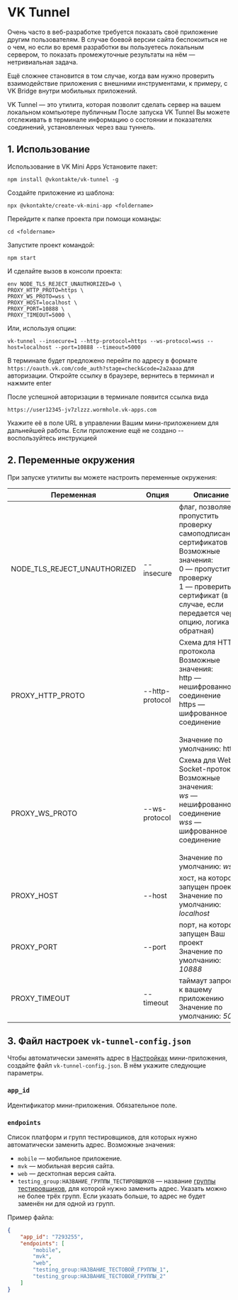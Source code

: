 # VK Tunnel

Очень часто в веб-разработке требуется показать своё приложение другим пользователям. В случае боевой версии сайта беспокоиться не о чем, но если во время разработки вы пользуетесь локальным сервером, то показать промежуточные результаты на нём — нетривиальная задача.

Ещё сложнее становится в том случае, когда вам нужно проверить взаимодействие приложения с внешними инструментами, к примеру, с VK Bridge внутри мобильных приложений.

VK Tunnel — это утилита, которая позволит сделать сервер на вашем локальном компьютере публичным
После запуска VK Tunnel Вы можете отслеживать в терминале информацию о состоянии и показателях соединений, установленных через ваш туннель.

## 1. Использование

Использование в VK Mini Apps
Установите пакет:

    npm install @vkontakte/vk-tunnel -g

Создайте приложение из шаблона:

    npx @vkontakte/create-vk-mini-app <foldername>

Перейдите к папке проекта при помощи команды:

    cd <foldername>

Запустите проект командой:

    npm start

И сделайте вызов в консоли проекта:

    env NODE_TLS_REJECT_UNAUTHORIZED=0 \
    PROXY_HTTP_PROTO=https \
    PROXY_WS_PROTO=wss \
    PROXY_HOST=localhost \
    PROXY_PORT=10888 \
    PROXY_TIMEOUT=5000 \

Или, используя опции:

    vk-tunnel --insecure=1 --http-protocol=https --ws-protocol=wss --host=localhost --port=10888 --timeout=5000

В терминале будет предложено перейти по адресу в формате
`https://oauth.vk.com/code_auth?stage=check&code=2a2aaaa` для авторизации. Откройте ссылку в браузере, вернитесь в терминал и нажмите enter

После успешной авторизации в терминале появится ссылка вида

    https://user12345-jv7zlzzz.wormhole.vk-apps.com

Укажите её в поле URL в управлении Вашим мини-приложением для дальнейшей работы. Если приложение ещё не создано -- воспользуйтесь инструкцией

## 2. Переменные окружения

При запуске утилиты вы можете настроить переменные окружения:

| Переменная                   | Опция           | Описание                                                                                                                                                                                                  |
| ---------------------------- | --------------- | --------------------------------------------------------------------------------------------------------------------------------------------------------------------------------------------------------- |
| NODE_TLS_REJECT_UNAUTHORIZED | --insecure      | флаг, позволяет пропустить проверку самоподписанных сертификатов <br>Возможные значения: <br>0 — пропустить проверку<br>1 — проверить сертификат (в случае, если передается через опцию, логика обратная) |
| PROXY_HTTP_PROTO             | --http-protocol | Схема для HTTP протокола<br>Возможные значения: <br>http — нешифрованное соединение <br>https — шифрованное соединение<br><br>Значение по умолчанию: http                                                 |
| PROXY_WS_PROTO               | --ws-protocol   | Схема для Web Socket-протокола<br>Возможные значения: <br>_ws_ — нешифрованное соединение <br>_wss_ — шифрованное соединение<br><br>Значение по умолчанию: _ws_                                           |
| PROXY_HOST                   | --host          | хост, на котором запущен проект<br>Значение по умолчанию: _localhost_                                                                                                                                     |
| PROXY_PORT                   | --port          | порт, на котором запущен Ваш проект<br>Значение по умолчанию: _10888_                                                                                                                                     |
| PROXY_TIMEOUT                | --timeout       | таймаут запросов к вашему приложению<br>Значение по умолчанию: _5000_                                                                                                                                     |

## 3. Файл настроек `vk-tunnel-config.json`

Чтобы автоматически заменять адрес в [Настройках](https://dev.vk.com/mini-apps/management/settings) мини-приложения, создайте файл `vk-tunnel-config.json`. В нём укажите следующие параметры.

### `app_id`

Идентификатор мини-приложения. Обязательное поле.

### `endpoints`

Список платформ и групп тестировщиков, для которых нужно автоматически заменить адрес. Возможные значения:

- `mobile` — мобильное приложение.
- `mvk` — мобильная версия сайта.
- `web` — десктопная версия сайта.
- `testing_group:НАЗВАНИЕ_ГРУППЫ_ТЕСТИРОВЩИКОВ` — название [группы тестировщиков](https://dev.vk.com/mini-apps/management/testing), для которой нужно заменить адрес. Указать можно не более трёх групп. Если указать больше, то адрес не будет заменён ни для одной из групп.

Пример файла:

```JSON
{
    "app_id": "7293255",
    "endpoints": [
        "mobile",
        "mvk",
        "web",
        "testing_group:НАЗВАНИЕ_ТЕСТОВОЙ_ГРУППЫ_1",
        "testing_group:НАЗВАНИЕ_ТЕСТОВОЙ_ГРУППЫ_2"
    ]
}
```
